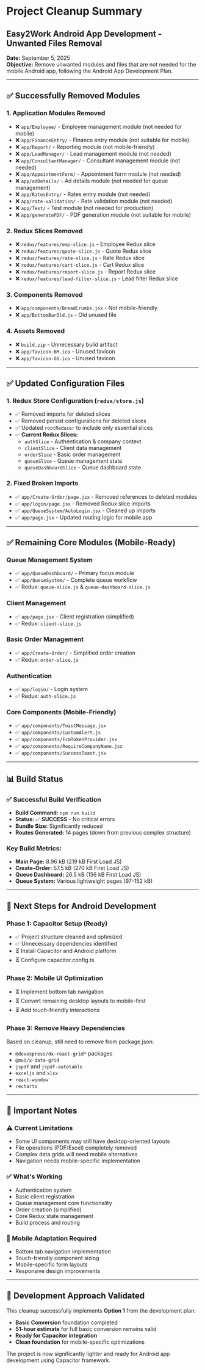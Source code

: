 # Project Cleanup Summary
## Easy2Work Android App Development - Unwanted Files Removal

**Date:** September 5, 2025  
**Objective:** Remove unwanted modules and files that are not needed for the mobile Android app, following the Android App Development Plan.

---

## ✅ **Successfully Removed Modules**

### **1. Application Modules Removed**
- ❌ `app/Employee/` - Employee management module (not needed for mobile)
- ❌ `app/FinanceEntry/` - Finance entry module (not suitable for mobile)
- ❌ `app/Report/` - Reporting module (not mobile-friendly)
- ❌ `app/LeadManager/` - Lead management module (not needed)
- ❌ `app/ConsultantManager/` - Consultant management module (not needed)
- ❌ `app/AppointmentForm/` - Appointment form module (not needed)
- ❌ `app/adDetails/` - Ad details module (not needed for queue management)
- ❌ `app/RatesEntry/` - Rates entry module (not needed)
- ❌ `app/rate-validation/` - Rate validation module (not needed)
- ❌ `app/Test/` - Test module (not needed for production)
- ❌ `app/generatePDF/` - PDF generation module (not suitable for mobile)

### **2. Redux Slices Removed**
- ❌ `redux/features/emp-slice.js` - Employee Redux slice
- ❌ `redux/features/quote-slice.js` - Quote Redux slice
- ❌ `redux/features/rate-slice.js` - Rate Redux slice
- ❌ `redux/features/cart-slice.js` - Cart Redux slice
- ❌ `redux/features/report-slice.js` - Report Redux slice
- ❌ `redux/features/lead-filter-slice.js` - Lead filter Redux slice

### **3. Components Removed**
- ❌ `app/components/BreadCrumbs.jsx` - Not mobile-friendly
- ❌ `app/BottomBarOld.js` - Old unused file

### **4. Assets Removed**
- ❌ `build.zip` - Unnecessary build artifact
- ❌ `app/favicon-BM.ico` - Unused favicon
- ❌ `app/favicon-GS.ico` - Unused favicon

---

## ✅ **Updated Configuration Files**

### **1. Redux Store Configuration (`redux/store.js`)**
- ✅ Removed imports for deleted slices
- ✅ Removed persist configurations for deleted slices
- ✅ Updated `rootReducer` to include only essential slices
- ✅ **Current Redux Slices:**
  - `authSlice` - Authentication & company context
  - `clientSlice` - Client data management
  - `orderSlice` - Basic order management
  - `queueSlice` - Queue management state
  - `queueDashboardSlice` - Queue dashboard state

### **2. Fixed Broken Imports**
- ✅ `app/Create-Order/page.jsx` - Removed references to deleted modules
- ✅ `app/login/page.jsx` - Removed Redux slice imports
- ✅ `app/QueueSystem/AutoLogin.jsx` - Cleaned up imports
- ✅ `app/page.jsx` - Updated routing logic for mobile app

---

## ✅ **Remaining Core Modules (Mobile-Ready)**

### **Queue Management System**
- ✅ `app/QueueDashboard/` - Primary focus module
- ✅ `app/QueueSystem/` - Complete queue workflow
- ✅ Redux: `queue-slice.js` & `queue-dashboard-slice.js`

### **Client Management**
- ✅ `app/page.jsx` - Client registration (simplified)
- ✅ Redux: `client-slice.js`

### **Basic Order Management**
- ✅ `app/Create-Order/` - Simplified order creation
- ✅ Redux: `order-slice.js`

### **Authentication**
- ✅ `app/login/` - Login system
- ✅ Redux: `auth-slice.js`

### **Core Components (Mobile-Friendly)**
- ✅ `app/components/ToastMessage.jsx`
- ✅ `app/components/CustomAlert.js`
- ✅ `app/components/FcmTokenProvider.jsx`
- ✅ `app/components/RequireCompanyName.jsx`
- ✅ `app/components/SuccessToast.jsx`

---

## 📊 **Build Status**

### **✅ Successful Build Verification**
- **Build Command:** `npm run build`
- **Status:** ✅ **SUCCESS** - No critical errors
- **Bundle Size:** Significantly reduced
- **Routes Generated:** 14 pages (down from previous complex structure)

### **Key Build Metrics:**
- **Main Page:** 8.96 kB (219 kB First Load JS)
- **Create-Order:** 57.5 kB (270 kB First Load JS)
- **Queue Dashboard:** 26.5 kB (156 kB First Load JS)
- **Queue System:** Various lightweight pages (97-152 kB)

---

## 🎯 **Next Steps for Android Development**

### **Phase 1: Capacitor Setup (Ready)**
- ✅ Project structure cleaned and optimized
- ✅ Unnecessary dependencies identified
- ⏳ Install Capacitor and Android platform
- ⏳ Configure capacitor.config.ts

### **Phase 2: Mobile UI Optimization**
- ⏳ Implement bottom tab navigation
- ⏳ Convert remaining desktop layouts to mobile-first
- ⏳ Add touch-friendly interactions

### **Phase 3: Remove Heavy Dependencies**
Based on cleanup, still need to remove from package.json:
- `@devexpress/dx-react-grid*` packages
- `@mui/x-data-grid`
- `jspdf` and `jspdf-autotable`
- `exceljs` and `xlsx`
- `react-window`
- `recharts`

---

## 🚨 **Important Notes**

### **⚠️ Current Limitations**
- Some UI components may still have desktop-oriented layouts
- File operations (PDF/Excel) completely removed
- Complex data grids will need mobile alternatives
- Navigation needs mobile-specific implementation

### **✅ What's Working**
- Authentication system
- Basic client registration
- Queue management core functionality
- Order creation (simplified)
- Core Redux state management
- Build process and routing

### **🔧 Mobile Adaptation Required**
- Bottom tab navigation implementation
- Touch-friendly component sizing
- Mobile-specific form layouts
- Responsive design improvements

---

## 📝 **Development Approach Validated**

This cleanup successfully implements **Option 1** from the development plan:
- **Basic Conversion** foundation completed
- **51-hour estimate** for full basic conversion remains valid
- **Ready for Capacitor integration**
- **Clean foundation** for mobile-specific optimizations

The project is now significantly lighter and ready for Android app development using Capacitor framework.
